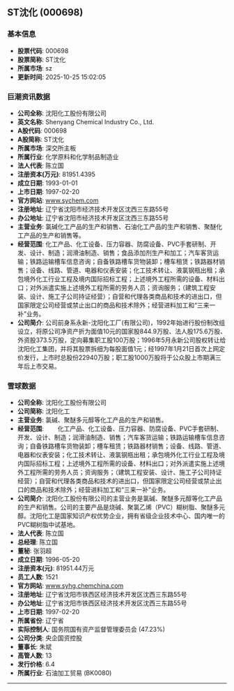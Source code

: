 ## ST沈化 (000698)

### 基本信息

- **股票代码**: 000698
- **股票简称**: ST沈化
- **所属市场**: sz
- **更新时间**: 2025-10-25 15:02:05

### 巨潮资讯数据

- **公司全称**: 沈阳化工股份有限公司
- **英文名称**: Shenyang Chemical Industry Co., Ltd.
- **A股代码**: 000698
- **A股简称**: ST沈化
- **所属市场**: 深交所主板
- **所属行业**: 化学原料和化学制品制造业
- **法人代表**: 陈立国
- **注册资本(万元)**: 81951.4395
- **成立日期**: 1993-01-01
- **上市日期**: 1997-02-20
- **官方网站**: www.sychem.com
- **注册地址**: 辽宁省沈阳市经济技术开发区沈西三东路55号
- **办公地址**: 辽宁省沈阳市经济技术开发区沈西三东路55号
- **主营业务**: 氯碱化工产品的生产和销售、石油化工产品的生产和销售、聚醚化工产品的生产和销售等。
- **经营范围**: 化工产品、化工设备、压力容器、防腐设备、PVC手套研制、开发、设计、制造；润滑油制造、销售；食品添加剂生产和加工；汽车客货运输；铁路运输槽车信息咨询；自备铁路槽车货物装卸；槽车租赁；铁路器材销售；设备、线路、管道、电器和仪表安装；化工技术转让、液氯钢瓶出租；承包境外化工行业工程及境内国际招标工程；上述境外工程所需的设备、材料出口；对外派遣实施上述境外工程所需的劳务人员；资询服务；（建筑工程安装、设计、施工子公司持证经营）；自营和代理各类商品和技术的进出口，但国家限定公司经营或禁止出口的商品和技术除外；经营进料加工和“三来一补”业务。
- **公司简介**: 公司前身系永新-沈阳化工厂(有限公司)，1992年始进行股份制改组设立，将原公司净资产折为面值10元的国家股844.9万股、法人股175.6万股、外资股373.5万股，定向募集职工股100万股；1996年5月永新公司股权转让给沈阳化工集团，并将其股票拆细为每股面值1元；经1997年1月21日首次上网定价发行，上市时总股份22940万股；职工股1000万股将于公众股上市期满三年后上市交易。

### 雪球数据

- **公司全称**: 沈阳化工股份有限公司
- **公司简称**: 沈阳化工
- **主营业务**: 氯碱、聚醚多元醇等化工产品的生产和销售。
- **经营范围**: 　　化工产品、化工设备、压力容器、防腐设备、PVC手套研制、开发、设计、制造；润滑油制造、销售；汽车客货运输；铁路运输槽车信息咨询；自备铁路槽车货物装卸；槽车租赁；铁路器材销售；设备、线路、管道、电器和仪表安装；化工技术转让、液氯钢瓶出租；承包境外化工行业工程及境内国际招标工程；上述境外工程所需的设备、材料出口；对外派遣实施上述境外工程所需的劳务人员；资询服务；（建筑工程安装、设计、施工子公司持证经营）；自营和代理各类商品和技术的进出口，但国家限定公司经营或禁止出口的商品和技术除外；经营进料加工和“三来一补”业务。
- **公司简介**: 沈阳化工股份有限公司的主营业务是氯碱、聚醚多元醇等化工产品的生产和销售。公司的主要产品是烧碱、聚氯乙烯（PVC）糊树脂、聚醚多元醇。沈阳化工是国家知识产权优势企业，拥有省级企业技术中心、国内唯一的PVC糊树脂中试基地。
- **法人代表**: 陈立国
- **总经理**: 陈立国
- **董秘**: 张羽超
- **成立日期**: 1996-05-20
- **注册资本(元)**: 81951.44万元
- **员工人数**: 1521
- **官方网站**: www.syhg.chemchina.com
- **注册地址**: 辽宁省沈阳市铁西区经济技术开发区沈西三东路55号
- **办公地址**: 辽宁省沈阳市铁西区经济技术开发区沈西三东路55号
- **上市日期**: 1997-02-20
- **所属省份**: 辽宁省
- **实际控制人**: 国务院国有资产监督管理委员会 (47.23%)
- **公司分类**: 央企国资控股
- **董事长**: 朱斌
- **高管人数**: 13
- **发行价格**: 6.4
- **所属行业**: 石油加工贸易 (BK0080)

---